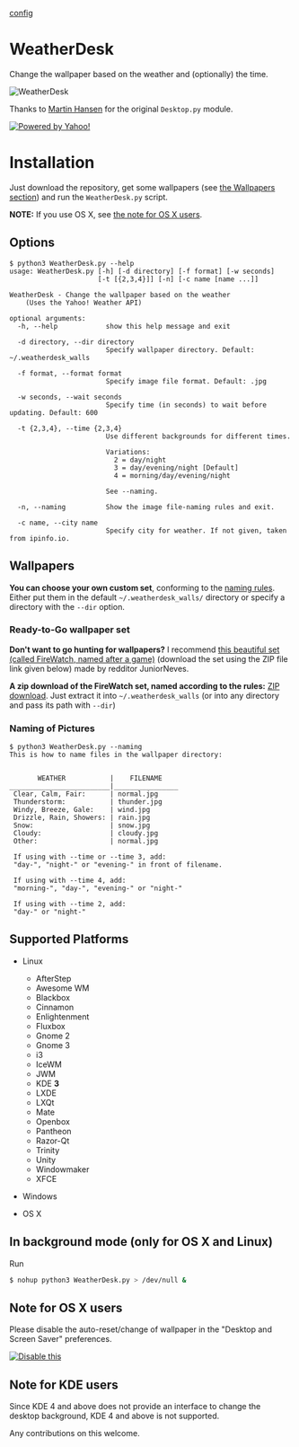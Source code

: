 [config](http://www.webupd8.org/2017/02/weatherdesk-changes-your-wallpaper.html)

# WeatherDesk

Change the wallpaper based on the weather and (optionally) the time.

![WeatherDesk](http://i.imgur.com/F2Lml2n.png)

Thanks to [Martin Hansen](http://stackoverflow.com/users/2118300/martin-hansen) for the original `Desktop.py` module.

[![Powered by Yahoo!](https://poweredby.yahoo.com/purple.png)](https://www.yahoo.com/?ilc=401)

# Installation

Just download the repository, get some wallpapers (see [the Wallpapers section](#wallpapers)) and run the `WeatherDesk.py` script.

**NOTE:** If you use OS X, see [the note for OS X users](#note-for-os-x-users).

## Options

    $ python3 WeatherDesk.py --help
    usage: WeatherDesk.py [-h] [-d directory] [-f format] [-w seconds]
                          [-t [{2,3,4}]] [-n] [-c name [name ...]]

    WeatherDesk - Change the wallpaper based on the weather
        (Uses the Yahoo! Weather API)

    optional arguments:
      -h, --help            show this help message and exit

      -d directory, --dir directory
                            Specify wallpaper directory. Default: ~/.weatherdesk_walls

      -f format, --format format
                            Specify image file format. Default: .jpg

      -w seconds, --wait seconds
                            Specify time (in seconds) to wait before updating. Default: 600

      -t {2,3,4}, --time {2,3,4}
                            Use different backgrounds for different times.

                            Variations:
                              2 = day/night
                              3 = day/evening/night [Default]
                              4 = morning/day/evening/night

                            See --naming.

      -n, --naming          Show the image file-naming rules and exit.

      -c name, --city name
                            Specify city for weather. If not given, taken from ipinfo.io.

## Wallpapers

**You can choose your own custom set**, conforming to the [naming rules](#naming-of-pictures).
Either put them in the default `~/.weatherdesk_walls/` directory or specify a directory with the `--dir` option.

### Ready-to-Go wallpaper set

**Don't want to go hunting for wallpapers?** I recommend [this beautiful set (called FireWatch, named after a game)](http://imgur.com/a/snB5O) (download the set using the ZIP file link given below) made by redditor JuniorNeves.

**A zip download of the FireWatch set, named according to the rules:** [ZIP download](https://github.com/bharadwaj-raju/FireWatch-WeatherDesk-Pack/archive/master.zip). Just extract it into `~/.weatherdesk_walls` (or into any directory and pass its path with `--dir`)


### Naming of Pictures

    $ python3 WeatherDesk.py --naming
    This is how to name files in the wallpaper directory:


           WEATHER           |    FILENAME
    _________________________|________________
     Clear, Calm, Fair:      | normal.jpg
     Thunderstorm:           | thunder.jpg
     Windy, Breeze, Gale:    | wind.jpg
     Drizzle, Rain, Showers: | rain.jpg
     Snow:                   | snow.jpg
     Cloudy:                 | cloudy.jpg
     Other:                  | normal.jpg

     If using with --time or --time 3, add:
     "day-", "night-" or "evening-" in front of filename.

     If using with --time 4, add:
     "morning-", "day-", "evening-" or "night-"

     If using with --time 2, add:
     "day-" or "night-"


## Supported Platforms

- Linux

  - AfterStep
  - Awesome WM
  - Blackbox
  - Cinnamon
  - Enlightenment
  - Fluxbox
  - Gnome 2
  - Gnome 3
  - i3
  - IceWM
  - JWM
  - KDE **3**
  - LXDE
  - LXQt
  - Mate
  - Openbox
  - Pantheon
  - Razor-Qt
  - Trinity
  - Unity
  - Windowmaker
  - XFCE

- Windows

- OS X

## In background mode (only for OS X and Linux)

Run

```sh
$ nohup python3 WeatherDesk.py > /dev/null &
```

## Note for OS X users

Please disable the auto-reset/change of wallpaper in the  "Desktop and Screen Saver" preferences.

[![Disable this](http://i.imgur.com/BFi1GHGm.png)](http://i.imgur.com/BFi1GHG.png)

## Note for KDE users

Since KDE 4 and above does not provide an interface to change the desktop background, KDE 4 and above is not supported.

Any contributions on this welcome.

